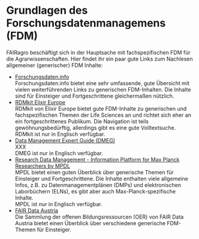# Grundlagen des Forschungsdatenmanagemens (FDM)

FAIRagro beschäftigt sich in der Hauptsache mit fachspezifischen FDM für die Agrarwissenschaften. Hier findet ihr ein paar gute Links zum Nachlesen allgemeiner (generischer) FDM Inhalte:

- [Forschungsdaten.info](https://forschungsdaten.info/)  
	Forschungsdaten.info bietet eine sehr umfassende, gute Übersicht mit vielen weiterführenden Links zu generischen FDM-Inhalten.
	Die Inhalte sind für Einsteiger und Fortgeschrittene gleichermaßen nützlich.
- [RDMkit Elixir Europe](https://rdmkit.elixir-europe.org)  
	RDMkit von Elixir Europe bietet gute FDM-Inhalte zu generischen und fachspezifischen Themen der Life Sciences an und richtet sich eher an ein fortgeschrittenes Publikum.
	Die Navigation ist teils gewöhnungsbedürftig, allerdings gibt es eine gute Volltextsuche.  
	RDMkit ist nur in Englisch verfügbar.
- [Data Management Expert Guide (DMEG)](https://dmeg.cessda.eu)  
	XXX  
	DMEG ist nur in Englisch verfügbar.
- [Research Data Management - Information Platform for Max Planck Researchers by MPDL](https://rdm.mpdl.mpg.de)  
	MPDL bietet einen guten Überblick über generische Themen für Einsteiger und Fortgeschrittene.
	Die Inhalte enthalten viele allgemeine Infos, z.B. zu Datenmanagementplänen (DMPs) und elektronischen Laborbüchern (ELNs), es gibt aber auch Max-Planck-spezifische Inhalte.  
	MPDL ist nur in Englisch verfügbar.
- [FAIR Data Austria](https://fair-office.at/lernen-sie-mehr/)  
	Die Sammlung der offenen Bildungsressourcen (OER) von FAIR Data Austria bietet einen Überblick über verschiedene generische FDM-Themen für Einsteiger.

